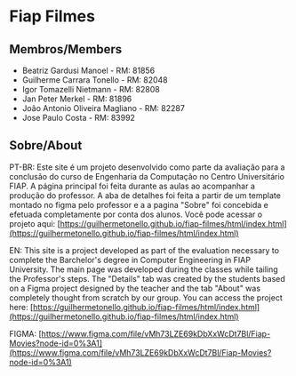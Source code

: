 # Fiap Filmes

## Membros/Members
- Beatriz Gardusi Manoel - RM: 81856
- Guilherme Carrara Tonello - RM: 82048
- Igor Tomazelli Nietmann - RM: 82808
- Jan Peter Merkel - RM: 81896
- João Antonio Oliveira Magliano - RM: 82287
- Jose Paulo Costa - RM: 83992

## Sobre/About

PT-BR: Este site é um projeto desenvolvido como parte da avaliação para a conclusão do curso de Engenharia da Computação no Centro Universitário FIAP. A página principal foi feita durante as aulas ao acompanhar a produção do professor. A aba de detalhes foi feita a partir de um template montado no figma pelo professor e a a pagina "Sobre" foi concebida e efetuada completamente por conta dos alunos. Você pode acessar o projeto aqui: [https://guilhermetonello.github.io/fiap-filmes/html/index.html](https://guilhermetonello.github.io/fiap-filmes/html/index.html)

EN: This site is a project developed as part of the evaluation necessary to complete the Barchelor's degree in Computer Engineering in FIAP University. The main page was developed during the classes while tailing the Professor's steps. The "Details" tab was created by the students based on a Figma project designed by the teacher and the tab "About" was completely thought from scratch by our group. You can access the project here: [https://guilhermetonello.github.io/fiap-filmes/html/index.html](https://guilhermetonello.github.io/fiap-filmes/html/index.html)

FIGMA: [https://www.figma.com/file/vMh73LZE69kDbXxWcDt7Bl/Fiap-Movies?node-id=0%3A1](https://www.figma.com/file/vMh73LZE69kDbXxWcDt7Bl/Fiap-Movies?node-id=0%3A1)
